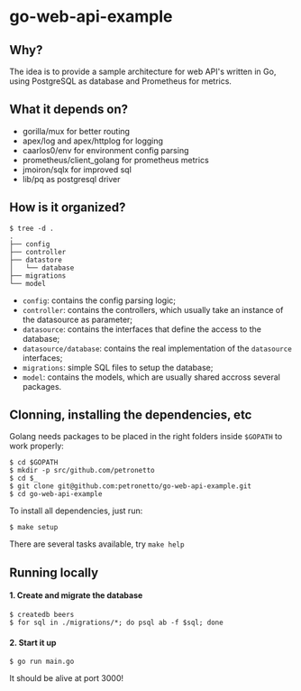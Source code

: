 # go-web-api-example

## Why?

The idea is to provide a sample architecture for web API's written in Go,
using PostgreSQL as database and Prometheus for metrics.

## What it depends on?

- gorilla/mux for better routing
- apex/log and apex/httplog for logging
- caarlos0/env for environment config parsing
- prometheus/client_golang for prometheus metrics
- jmoiron/sqlx for improved sql
- lib/pq as postgresql driver

## How is it organized?

```console
$ tree -d .
.
├── config
├── controller
├── datastore
│   └── database
├── migrations
└── model
```

- `config`: contains the config parsing logic;
- `controller`: contains the controllers, which usually take an instance
of the datasource as parameter;
- `datasource`: contains the interfaces that define the access to the database;
- `datasource/database`: contains the real implementation of the `datasource`
interfaces;
- `migrations`: simple SQL files to setup the database;
- `model`: contains the models, which are usually shared accross several
packages.

## Clonning, installing the dependencies, etc

Golang needs packages to be placed in the right folders inside `$GOPATH`
to work properly:

```console
$ cd $GOPATH
$ mkdir -p src/github.com/petronetto
$ cd $_
$ git clone git@github.com:petronetto/go-web-api-example.git
$ cd go-web-api-example
```

To install all dependencies, just run:

```console
$ make setup
```

There are several tasks available, try `make help`

## Running locally

#### 1. Create and migrate the database

```console
$ createdb beers
$ for sql in ./migrations/*; do psql ab -f $sql; done
```

#### 2. Start it up

```console
$ go run main.go
```

It should be alive at port 3000!
